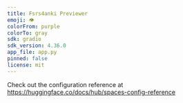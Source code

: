 ```yaml
---
title: Fsrs4anki Previewer
emoji: 👁
colorFrom: purple
colorTo: gray
sdk: gradio
sdk_version: 4.36.0
app_file: app.py
pinned: false
license: mit
---
```


Check out the configuration reference at https://huggingface.co/docs/hub/spaces-config-reference

